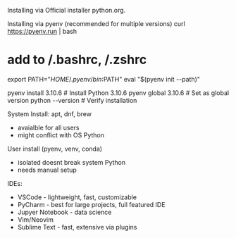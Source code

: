 
Installing via Official installer
python.org.

Installing via pyenv (recommended for multiple versions)
curl https://pyenv.run | bash

# add to /.bashrc, /.zshrc
export PATH="$HOME/.pyenv/bin:$PATH"
eval "$(pyenv init --path)"

pyenv install 3.10.6  # Install Python 3.10.6
pyenv global 3.10.6   # Set as global version
python --version      # Verify installation




System Install: apt, dnf, brew
- avaialble for all users
- might conflict with OS Python


User install (pyenv, venv, conda)
- isolated doesnt break system Python
- needs manual setup



IDEs:
- VSCode - lightweight, fast, customizable
- PyCharm - best for large projects, full featured IDE
- Jupyer Notebook - data science
- Vim/Neovim
- Sublime Text - fast, extensive via plugins